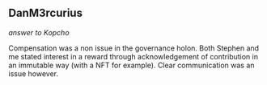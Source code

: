 ## DanM3rcurius
*answer to Kopcho*

Compensation was a non issue in the governance holon. Both Stephen and me stated interest in a reward through acknowledgement of contribution in an immutable way (with a NFT for example).
Clear communication was an issue however.
